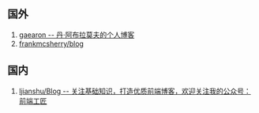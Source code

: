 ## 国外
1. [gaearon -- 丹·阿布拉莫夫的个人博客](https://overreacted.io/)
2. [frankmcsherry/blog](https://github.com/frankmcsherry/blog)
## 国内
1. [ljianshu/Blog -- 关注基础知识，打造优质前端博客，欢迎关注我的公众号：前端工匠](https://github.com/ljianshu/Blog)